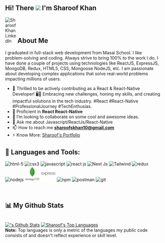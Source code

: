 
<!-- **Sharoof-Khan/Sharoof-Khan** is a ✨ _special_ ✨ repository because its `README.md` (this file) appears on your GitHub profile. -->
## Hi! There  <img src="https://media.giphy.com/media/hvRJCLFzcasrR4ia7z/giphy.gif" width="25px"> I'm Sharoof Khan

<a href="https://www.linkedin.com/in/sharoof-khan-0703/" target="_blank">
  <img align="left" alt="Sharoof Khan LinkedIn" width="40px" src="https://img.icons8.com/color/48/linkedin.png" />
</a>
<!-- <a href="https://twitter.com/Sharoof_Khan73">
  <img align="left" alt="Sharoof Khan | Twitter" width="40px" src="https://raw.githubusercontent.com/peterthehan/peterthehan/master/assets/twitter.svg" />
</a> -->

<br/>
<br/>


## About Me
I graduated in full-stack web development from Masai School. I like problem-solving and coding. Always strive to bring 100% to the work I do. I have done a couple of projects using technologies like ReactJS, ExpressJS, MongoDB, Redux, HTML5, CSS, Mongoose NodeJS, etc. I am passionate about developing complex applications that solve real-world problems impacting millions of users.


- 🌱 Thrilled to be actively contributing as a React & React-Native Developer! 🖥️💼 Embracing new challenges, honing my skills, and creating impactful solutions in the tech industry. #React #React-Native #ProfessionalJourney #TechEnthusias.
- 🔭 Proficient in **React React-Native**
- 👯 I’m looking to collaborate on some cool and awesome ideas.
- 💬 Ask me about Javascript/ReactJs/React-Native
-  📫 How to reach me **sharoofskhan10@gmail.com**
- ⚡ Know More: <a href="https://portfolio-sharoof-khan.vercel.app//" target = "_blank">Sharoof's Portfolio</a> 

## 🚀 Languages and Tools:

<p align="left"> 
    <img src="https://img.icons8.com/color/48/000000/html-5.png" alt="html-5"/> 
    <img src="https://img.icons8.com/color/48/000000/css3.png" alt="css3"/>
    <img src="https://img.icons8.com/color/48/000000/javascript.png" alt="javascript"/>
    <img src="https://img.icons8.com/officel/80/000000/react.png" alt="react js"  width="48" height="48"/>
    <img src="https://i.ibb.co/sHcDbzn/next-Js.png" alt="Next Js"  width="48" height="48"/>
    <img src="https://i.ibb.co/R0r5xhQ/tailwind-Logo.png" alt="Tailwind"  width="100" height="48" />
    <img src="https://img.icons8.com/color/48/000000/redux.png" alt="redux"/>
    <img src="https://img.icons8.com/color/48/000000/nodejs.png" alt="nodejs"/> 
    <img src="https://raw.githubusercontent.com/devicons/devicon/master/icons/mongodb/mongodb-original-wordmark.svg" alt="mongodb" width="48" height="48"/>
    <img src="https://raw.githubusercontent.com/devicons/devicon/master/icons/express/express-original-wordmark.svg" alt="express" width="48" height="48"/>
    <img src="https://img.icons8.com/color/48/000000/npm.png"  alt="npm"/>   
    <img src="https://www.vectorlogo.zone/logos/getpostman/getpostman-icon.svg" alt="postman" width="45" height="45" alt="postman"/>
    <img src="https://img.icons8.com/color/48/000000/git.png" alt="git"/>
    
</p>

<br/>

## 📊 My Github Stats

  <br/>
    <a href="https://github.com/sharoof-khan/"><img alt="'s Github Stats" src="https://github-readme-stats.vercel.app/api?username=sharoof-khan&show_icons=true&count_private=true&theme=react&hide_border=true&bg_color=0D1117" /></a>
  <a href="https://github.com/sharoof-khan/"><img alt="Sharoof's Top Languages" src="https://github-readme-stats.vercel.app/api/top-langs/?username=Sharoof-khan&langs_count=8&count_private=true&layout=compact&theme=react&hide_border=true&bg_color=0D1117" /></a>
  <!-- [![Top Langs](https://github-readme-stats.vercel.app/api/top-langs/?username=sharoof-khan)](https://github.com/sharoof-khan/github-readme-stats) -->
  <!-- <a href = "https://github-readme-stats.vercel.app/api/top-langs/?username=sharoof-khan"(https://github.com/sharoof-khan/github-readme-stats) -->

  <br/>
  <b>Note:</b> Top languages is only a metric of the languages my public code consists of and doesn't reflect experience or skill level.


